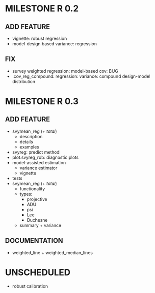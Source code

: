 # MILESTONE R 0.2
## ADD FEATURE
* vignette: robust regression
* model-design based variance: regression

## FIX
* survey weighted regression: model-based cov: BUG
* .cov_reg_compound: regression: variance: compound design-model distribution

# MILESTONE R 0.3
## ADD FEATURE
* svymean_reg (+ _total_)
    - description
    - details
    - examples
* svyreg: predict method
* plot.svyreg_rob: diagnostic plots
* model-assisted estimation
    - variance estimator
    - vignette
* tests
* svymean_reg (+ _total_)
    - functionality
    - types:
        - projective
        - ADU
        - psi
        - Lee
        - Duchesne
    - summary + variance

## DOCUMENTATION
* weighted_line + weighted_median_lines

# UNSCHEDULED
* robust calibration

